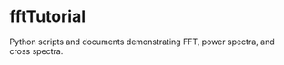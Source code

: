 fftTutorial
===========

Python scripts and documents demonstrating FFT, power spectra, and
cross spectra.